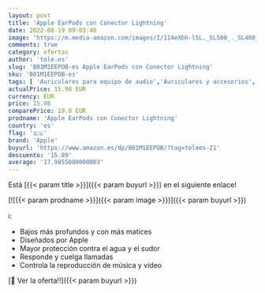 ```yaml
---
layout: post
title: 'Apple EarPods con Conector Lightning'
date: 2022-08-19 09:03:40
image: 'https://m.media-amazon.com/images/I/114eXbh-l5L._SL500_._SL400_.jpg'
comments: true
category: ofertas
author: 'tole.es'
slug: 'B01M1EEPOB-es Apple EarPods con Conector Lightning'
sku: 'B01M1EEPOB-es'
tags: [ 'Auriculares para equipo de audio','Auriculares y accesorios','Electrónica','apple','🇪🇸', ]
actualPrice: 15.98 EUR
currency: EUR
price: 15.98
comparePrice: 19.0 EUR
prodname: 'Apple EarPods con Conector Lightning'
country: 'es'
flag: '🇪🇸'
brand: 'Apple'
buyurl: 'https://www.amazon.es/dp/B01M1EEPOB/?tag=tolees-21'
descuento: '15.89'
average: '17.9855000000003'
---
```


Está [{{< param title >}}]({{< param buyurl >}}) en el siguiente enlace!

[![{{< param prodname >}}]({{< param image >}})]({{< param buyurl >}})

ℹ️:

- Bajos más profundos y con más matices
- Diseñados por Apple
- Mayor protección contra el agua y el sudor
- Responde y cuelga llamadas
- Controla la reproducción de música y vídeo

[🛒 Ver la oferta!!]({{< param buyurl >}})
